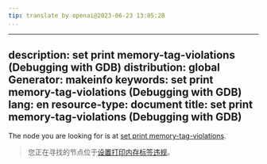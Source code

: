 ```yaml
---
tip: translate by openai@2023-06-23 13:05:28
...
```

---
description: set print memory-tag-violations (Debugging with GDB)
distribution: global
Generator: makeinfo
keywords: set print memory-tag-violations (Debugging with GDB)
lang: en
resource-type: document
title: set print memory-tag-violations (Debugging with GDB)
-----------------------------------------------------------

The node you are looking for is at [set print memory-tag-violations](Print-Settings.html#set-print-memory_002dtag_002dviolations).

> 您正在寻找的节点位于[设置打印内存标签违规](Print-Settings.html#set-print-memory_002dtag_002dviolations)。
